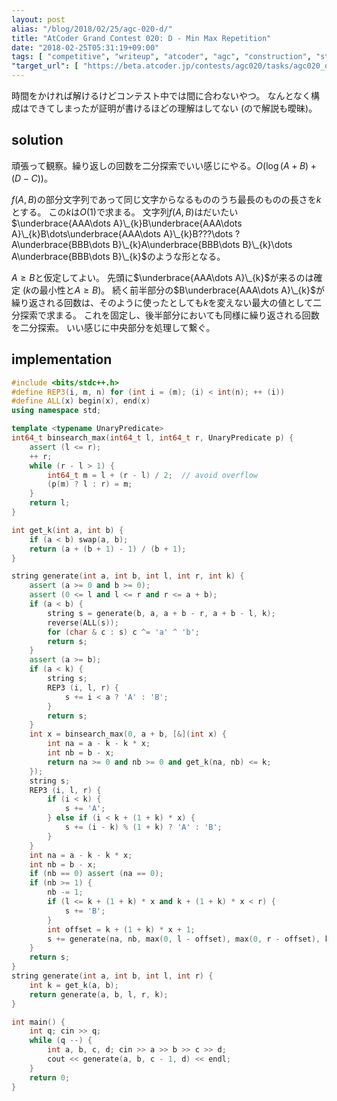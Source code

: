 ```yaml
---
layout: post
alias: "/blog/2018/02/25/agc-020-d/"
title: "AtCoder Grand Contest 020: D - Min Max Repetition"
date: "2018-02-25T05:31:19+09:00"
tags: [ "competitive", "writeup", "atcoder", "agc", "construction", "string" ]
"target_url": [ "https://beta.atcoder.jp/contests/agc020/tasks/agc020_d" ]
---
```


時間をかければ解けるけどコンテスト中では間に合わないやつ。
なんとなく構成はできてしまったが証明が書けるほどの理解はしてない (ので解説も曖昧)。

## solution

頑張って観察。繰り返しの回数を二分探索でいい感じにやる。$O(\log (A + B) + (D - C))$。

$f(A, B)$の部分文字列であって同じ文字からなるもののうち最長のものの長さを$k$とする。
この$k$は$O(1)$で求まる。
文字列$f(A, B)$はだいたい$\underbrace{AAA\dots A}\_{k}B\underbrace{AAA\dots A}\_{k}B\dots\underbrace{AAA\dots A}\_{k}B???\dots ?A\underbrace{BBB\dots B}\_{k}A\underbrace{BBB\dots B}\_{k}\dots A\underbrace{BBB\dots B}\_{k}$のような形となる。

$A \ge B$と仮定してよい。
先頭に$\underbrace{AAA\dots A}\_{k}$が来るのは確定 ($k$の最小性と$A \ge B$)。
続く前半部分の$B\underbrace{AAA\dots A}\_{k}$が繰り返される回数は、そのように使ったとしても$k$を変えない最大の値として二分探索で求まる。
これを固定し、後半部分においても同様に繰り返される回数を二分探索。
いい感じに中央部分を処理して繋ぐ。

## implementation

``` c++
#include <bits/stdc++.h>
#define REP3(i, m, n) for (int i = (m); (i) < int(n); ++ (i))
#define ALL(x) begin(x), end(x)
using namespace std;

template <typename UnaryPredicate>
int64_t binsearch_max(int64_t l, int64_t r, UnaryPredicate p) {
    assert (l <= r);
    ++ r;
    while (r - l > 1) {
        int64_t m = l + (r - l) / 2;  // avoid overflow
        (p(m) ? l : r) = m;
    }
    return l;
}

int get_k(int a, int b) {
    if (a < b) swap(a, b);
    return (a + (b + 1) - 1) / (b + 1);
}

string generate(int a, int b, int l, int r, int k) {
    assert (a >= 0 and b >= 0);
    assert (0 <= l and l <= r and r <= a + b);
    if (a < b) {
        string s = generate(b, a, a + b - r, a + b - l, k);
        reverse(ALL(s));
        for (char & c : s) c ^= 'a' ^ 'b';
        return s;
    }
    assert (a >= b);
    if (a < k) {
        string s;
        REP3 (i, l, r) {
            s += i < a ? 'A' : 'B';
        }
        return s;
    }
    int x = binsearch_max(0, a + b, [&](int x) {
        int na = a - k - k * x;
        int nb = b - x;
        return na >= 0 and nb >= 0 and get_k(na, nb) <= k;
    });
    string s;
    REP3 (i, l, r) {
        if (i < k) {
            s += 'A';
        } else if (i < k + (1 + k) * x) {
            s += (i - k) % (1 + k) ? 'A' : 'B';
        }
    }
    int na = a - k - k * x;
    int nb = b - x;
    if (nb == 0) assert (na == 0);
    if (nb >= 1) {
        nb -= 1;
        if (l <= k + (1 + k) * x and k + (1 + k) * x < r) {
            s += 'B';
        }
        int offset = k + (1 + k) * x + 1;
        s += generate(na, nb, max(0, l - offset), max(0, r - offset), k);
    }
    return s;
}
string generate(int a, int b, int l, int r) {
    int k = get_k(a, b);
    return generate(a, b, l, r, k);
}

int main() {
    int q; cin >> q;
    while (q --) {
        int a, b, c, d; cin >> a >> b >> c >> d;
        cout << generate(a, b, c - 1, d) << endl;
    }
    return 0;
}
```
